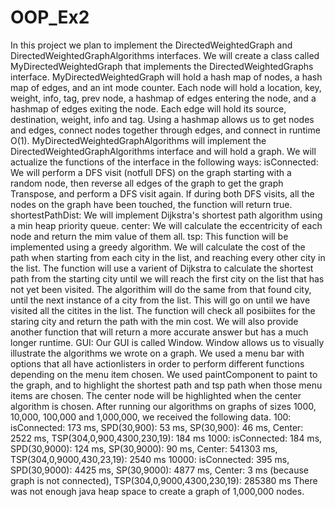 # OOP_Ex2
In this project we plan to implement the DirectedWeightedGraph and DirectedWeightedGraphAlgorithms interfaces. 
We will create a class called MyDirectedWeightedGraph that implements the DirectedWeightedGraphs interface. 
MyDirectedWeightedGraph will hold a hash map of nodes, a hash map of edges, and an int mode counter. Each node will hold a location, key, weight, info, tag, prev node, a hashmap of edges entering the node, and a hashmap of edges exiting the node. Each edge will hold its source, destination, weight, info and tag. Using a hashmap allows us to get nodes and edges, connect nodes together through edges, and connect in runtime O(1).
MyDirectedWeightedGraphAlgorithms will implement the DirectedWeightedGraphAlgorithms interface and will hold a graph. We will actualize the functions of the interface in the following ways:
isConnected: 
We will perform a DFS visit (notfull DFS) on the graph starting with a random node, then reverse all edges of the graph to get the graph Transpose, and perform a DFS visit again. If during both DFS visits, all the nodes on the graph have been touched, the function will return true.
shortestPathDist: 
We will implement Dijkstra's shortest path algorithm using a min heap priority queue. 
center:
We will calculate the eccentricity of each node and return the mim value of them all. 
tsp:
This function will be implemented using a greedy algorithm. We will calculate the cost of the path when starting from each city in the list, and reaching every other city in the list. The function will use a varient of Dijkstra to calculate the shortest path from the starting city until we will reach the first city on the list that has not yet been visited. The algorithim will do the same from that found city, until the next instance of a city from the list. This will go on until we have visited all the citites in the list. The function will check all posibiites for the staring city and return the path with the min cost. We will also provide another function that will return a more accurate answer but has a much longer runtime.
GUI:
Our GUI is called Window. Window allows us to visually illustrate the algorithms we wrote on a graph. We used a menu bar with options that all have actionlisters in order to perform different functions depending on the menu item chosen. We used paintComponent to paint to the graph, and to highlight the shortest path and tsp path when those menu items are chosen. The center node will be highlighted when the center algorithm is chosen.
After running our algorithms on graphs of sizes 1000, 10,000, 100,000 and 1,000,000, we received the following data.
100: isConnected: 173 ms, SPD(30,900): 53 ms, SP(30,900): 46 ms, Center: 2522 ms, TSP(304,0,900,4300,230,19): 184 ms
1000: isConnected: 184 ms, SPD(30,9000): 124 ms, SP(30,9000): 90 ms, Center: 541303 ms, TSP(304,0,9000,430,23,19): 2540 ms
10000: isConnected: 395 ms, SPD(30,9000): 4425 ms, SP(30,9000): 4877 ms, Center: 3 ms (because graph is not connected), TSP(304,0,9000,4300,230,19): 285380 ms
There was not enough java heap space to create a graph of 1,000,000 nodes. 
